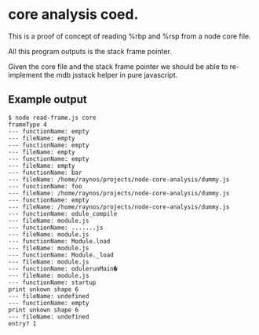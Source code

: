 # core analysis coed.

This is a proof of concept of reading %rbp and %rsp from a node core file.

All this program outputs is the stack frame pointer.

Given the core file and the stack frame pointer we should be able to re-implement
the mdb jsstack helper in pure javascript.

## Example output

```
$ node read-frame.js core 
frameType 4
--- functionName: empty
--- fileName: empty
--- functionName: empty
--- fileName: empty
--- functionName: empty
--- fileName: empty
--- functionName: bar
--- fileName: /home/raynos/projects/node-core-analysis/dummy.js
--- functionName: foo
--- fileName: /home/raynos/projects/node-core-analysis/dummy.js
--- functionName: empty
--- fileName: /home/raynos/projects/node-core-analysis/dummy.js
--- functionName: odule_compile
--- fileName: module.js
--- functionName: .......js
--- fileName: module.js
--- functionName: Module.load
--- fileName: module.js
--- functionName: Module._load
--- fileName: module.js
--- functionName: odulerunMain�
--- fileName: module.js
--- functionName: startup
print unkown shape 6
--- fileName: undefined
--- functionName: empty
print unkown shape 6
--- fileName: undefined
entry? 1
```
